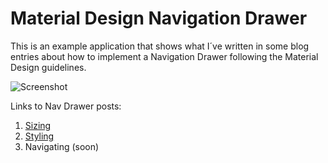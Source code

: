 # Material Design Navigation Drawer

This is an example application that shows what I´ve written in some blog entries about how to implement a Navigation Drawer following the Material Design guidelines.

![Screenshot](https://lh4.googleusercontent.com/TVBMHXAxZBd3UD748bYkp7kyAsoULuHMTJ6pbel9kgwjVYxMmSPVaxrkCLEPGHIW3z39YOYJbt-r4Dw=w1896-h875)

Links to Nav Drawer posts:

1. [Sizing](http://goo.gl/Zc3kMT)
2. [Styling](http://goo.gl/rTS3MF)
3. Navigating (soon)


